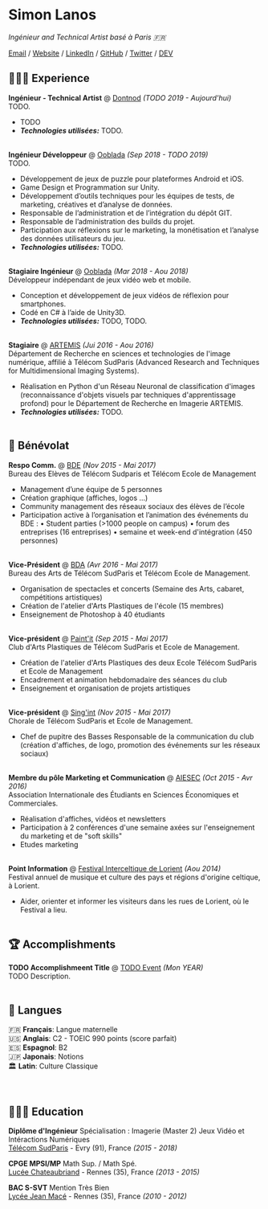 # Simon Lanos

_Ingénieur and Technical Artist basé à Paris 🇫🇷_ <br>

[Email](mailto:false.email@gmail.com) / [Website](https://falsewebsite.com/) / [LinkedIn](https://www.linkedin.com/in/simonlanos/) / [GitHub](https://github.com/KalonSall/) / [Twitter](https://twitter.com/falsetwitter/) / [DEV](https://dev.to/falseaccount/)

## 👩🏼‍💻 Experience

**Ingénieur - Technical Artist** @ [Dontnod](https://dont-nod.com/fr/) _(TODO 2019 - Aujourd'hui)_ <br>
TODO.
  - TODO
  - **_Technologies utilisées:_** TODO.
<br><br>

**Ingénieur Développeur** @ [Ooblada](https://www.ooblada.net/) _(Sep 2018 - TODO 2019)_ <br>
TODO.
  - Développement de jeux de puzzle pour plateformes Android et iOS.
  - Game Design et Programmation sur Unity.
  - Développement d’outils techniques pour les équipes de tests, de marketing, créatives et d’analyse de données.
  - Responsable de l’administration et de l’intégration du dépôt GIT.
  - Responsable de l’administration des builds du projet.
  - Participation aux réflexions sur le marketing, la monétisation et l’analyse des données utilisateurs du jeu.
  - **_Technologies utilisées:_** TODO.
<br><br>

**Stagiaire Ingénieur** @ [Ooblada](https://todo.org/) _(Mar 2018 - Aou 2018)_ <br>
Développeur indépendant de jeux vidéo web et mobile.
  - Conception et développement de jeux vidéos de réflexion pour smartphones.
  - Codé en C# à l’aide de Unity3D.
  - **_Technologies utilisées:_** TODO, TODO.
<br><br>

**Stagiaire** @ [ARTEMIS](https://artemis.telecom-sudparis.eu/) _(Jui 2016 - Aou 2016)_ <br>
Département de Recherche en sciences et technologies de l'image numérique, affilié à Télécom SudParis (Advanced Research and Techniques for Multidimensional Imaging Systems).
  - Réalisation en Python d'un Réseau Neuronal de classification d'images (reconnaissance d'objets visuels par techniques d'apprentissage profond) pour le Département de Recherche en Imagerie ARTEMIS.
  - **_Technologies utilisées:_** TODO.
    <br><br>
  

## 📌 Bénévolat

**Respo Comm.** @ [BDE](https://bde-imtbs-tsp.fr/) _(Nov 2015 - Mai 2017)_<br>
Bureau des Elèves de Télécom Sudparis et Télécom Ecole de Management
  - Management d’une équipe de 5 personnes
 - Création graphique (affiches, logos ...)
 - Community management des réseaux sociaux des élèves de l’école
 - Participation active à l’organisation et l’animation des événements du BDE :
 • Student parties (>1000 people on campus)
 • forum des entreprises (16 entreprises)
 • semaine et week-end d'intégration (450 personnes)
  <br><br>

**Vice-Président** @ [BDA](https://bda-imtbs-tsp.fr/) _(Avr 2016 - Mai 2017)_ <br>
Bureau des Arts de Télécom SudParis et Télécom Ecole de Management.
  - Organisation de spectacles et concerts (Semaine des Arts, cabaret, compétitions artistiques)
- Création de l'atelier d'Arts Plastiques de l'école (15 membres)
- Enseignement de Photoshop à 40 étudiants
  <br><br>

**Vice-président** @ [Paint'it](https://bda-imtbs-tsp.fr/clubs/paintit) _(Sep 2015 - Mai 2017)_<br>
Club d'Arts Plastiques de Télécom SudParis et Ecole de Management.
  - Création de l'atelier d'Arts Plastiques des deux Ecole Télécom SudParis et Ecole de Management
- Encadrement et animation hebdomadaire des séances du club
- Enseignement et organisation de projets artistiques
  <br><br>

**Vice-président** @ [Sing'int](https://bda-imtbs-tsp.fr/clubs/singint) _(Nov 2015 - Mai 2017)_<br>
Chorale de Télécom SudParis et Ecole de Management.
  - Chef de pupitre des Basses
Responsable de la communication du club (création d'affiches, de logo, promotion des événements sur les réseaux sociaux)
  <br><br>

**Membre du pôle Marketing et Communication** @ [AIESEC](https://aiesec.org/) _(Oct 2015 - Avr 2016)_<br>
Association Internationale des Étudiants en Sciences Économiques et Commerciales.
  - Réalisation d'affiches, vidéos et newsletters
- Participation à 2 conférences d'une semaine axées sur l'enseignement du marketing et de "soft skills"
- Etudes marketing
  <br><br>

**Point Information** @ [Festival Interceltique de Lorient](https://www.festival-interceltique.bzh/) _(Aou 2014)_<br>
Festival annuel de musique et culture des pays et régions d'origine celtique, à Lorient.
  - Aider, orienter et informer les visiteurs dans les rues de Lorient, où le Festival a lieu.
  <br><br>
  
  
## 🏆 Accomplishments

**TODO Accomplishmeent Title** @ [TODO Event](https://hack.todo-link.tech/) _(Mon YEAR)_ <br>
TODO Description.
<br><br>

## 💬 Langues

🇫🇷 **Français**: Langue maternelle <br>
🇺🇸 **Anglais**: C2 - TOEIC 990 points (score parfait) <br>
🇪🇸 **Espagnol**: B2 <br>
🇯🇵 **Japonais**: Notions <br>
🏛️ **Latin**: Culture Classique <br>
<br><br>

## 👩🏼‍🎓 Education

**Diplôme d'Ingénieur** Spécialisation : Imagerie (Master 2) Jeux Vidéo et Intéractions Numériques<br>
[Télécom SudParis](https://www.lien-bidon.com/) - Evry (91), France _(2015 - 2018)_ <br>

**CPGE MPSI/MP** Math Sup. / Math Spé.<br>
[Lucée Chateaubriand](https://www.lien-bidon.edu/) - Rennes (35), France _(2013 - 2015)_

**BAC S-SVT** Mention Très Bien<br>
[Lycée Jean Macé](https://www.lien-bidon.edu/) - Rennes (35), France _(2010 - 2012)_
